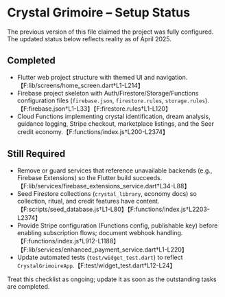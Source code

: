 # Crystal Grimoire – Setup Status

The previous version of this file claimed the project was fully configured. The updated status below reflects reality as of April 2025.

## Completed
- Flutter web project structure with themed UI and navigation.【F:lib/screens/home_screen.dart†L1-L214】
- Firebase project skeleton with Auth/Firestore/Storage/Functions configuration files (`firebase.json`, `firestore.rules`, `storage.rules`).【F:firebase.json†L1-L33】【F:firestore.rules†L1-L120】
- Cloud Functions implementing crystal identification, dream analysis, guidance logging, Stripe checkout, marketplace listings, and the Seer credit economy.【F:functions/index.js†L200-L2374】

## Still Required
- Remove or guard services that reference unavailable backends (e.g., Firebase Extensions) so the Flutter build succeeds.【F:lib/services/firebase_extensions_service.dart†L34-L88】
- Seed Firestore collections (`crystal_library`, economy docs) so collection, ritual, and credit features have content.【F:scripts/seed_database.js†L1-L80】【F:functions/index.js†L2203-L2374】
- Provide Stripe configuration (Functions config, publishable key) before enabling subscription flows; document webhook handling.【F:functions/index.js†L912-L1188】【F:lib/services/enhanced_payment_service.dart†L1-L220】
- Update automated tests (`test/widget_test.dart`) to reflect `CrystalGrimoireApp`.【F:test/widget_test.dart†L12-L24】

Treat this checklist as ongoing; update it as soon as the outstanding tasks are completed.
